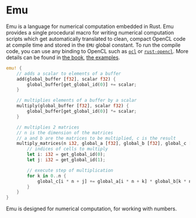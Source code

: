 # Emu
Emu is a language for numerical computation embedded in Rust. Emu provides a single procedural macro for writing numerical computation scripts which get automatically translated to clean, compact OpenCL code at compile time and stored in the `EMU` global constant. To run the compile code, you can use any binding to OpenCL such as [`ocl`](https://github.com/cogciprocate/ocl) or [`rust-opencl`](https://github.com/luqmana/rust-opencl). More details can be found in [the book](https://github.com/calebwin/emu/tree/master/book), [the examples](https://github.com/calebwin/emu/tree/master/examples).
```rust
emu! {
	// adds a scalar to elements of a buffer
	add(global_buffer [f32], scalar f32) {
		global_buffer[get_global_id(0)] += scalar;
	}

	// multiplies elements of a buffer by a scalar
	multiply(global_buffer [f32], scalar f32) {
		global_buffer[get_global_id(0)] *= scalar;
	}

	// multiplies 2 matrices
	// n is the dimension of the matrices
	// a and b are the matrices to be multiplied, c is the result
	multiply_matrices(n i32, global_a [f32], global_b [f32], global_c [f32]) {
		// indices of cells to multiply
		let i: i32 = get_global_id(0);
		let j: i32 = get_global_id(1);

		// execute step of multiplication
		for k in 0..n {
			global_c[i * n + j] += global_a[i * n + k] * global_b[k * n + j];
		}
	}
}
```
Emu is designed for numerical computation, for working with numbers.
